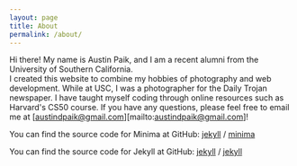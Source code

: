 ```yaml
---
layout: page
title: About
permalink: /about/
---
```


Hi there!  My name is Austin Paik, and I am a recent alumni from the University of Southern California.  
I created this website to combine my hobbies of photography and web development.
While at USC, I was a photographer for the Daily Trojan newspaper.
I have taught myself coding through online resources such as Harvard's CS50 course.
If you have any questions, please feel free to email me at [austindpaik@gmail.com][mailto:austindpaik@gmail.com]!



You can find the source code for Minima at GitHub:
[jekyll][jekyll-organization] /
[minima](https://github.com/jekyll/minima)

You can find the source code for Jekyll at GitHub:
[jekyll][jekyll-organization] /
[jekyll](https://github.com/jekyll/jekyll)

[jekyll-organization]: https://github.com/jekyll

